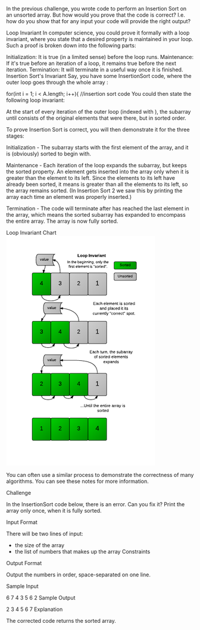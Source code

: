 In the previous challenge, you wrote code to perform an Insertion Sort on an unsorted array. But how would you prove that the code is correct? I.e. how do you show that for any input your code will provide the right output?

Loop Invariant 
In computer science, you could prove it formally with a loop invariant, where you state that a desired property is maintained in your loop. Such a proof is broken down into the following parts:

Initialization: It is true (in a limited sense) before the loop runs.
Maintenance: If it's true before an iteration of a loop, it remains true before the next iteration.
Termination: It will terminate in a useful way once it is finished.
Insertion Sort's Invariant 
Say, you have some InsertionSort code, where the outer loop goes through the whole array :

for(int i = 1; i < A.length; i++){
//insertion sort code
You could then state the following loop invariant:

At the start of every iteration of the outer loop (indexed with ), the subarray until  consists of the original elements that were there, but in sorted order.

To prove Insertion Sort is correct, you will then demonstrate it for the three stages:

Initialization - The subarray starts with the first element of the array, and it is (obviously) sorted to begin with.

Maintenance - Each iteration of the loop expands the subarray, but keeps the sorted property. An element  gets inserted into the array only when it is greater than the element to its left. Since the elements to its left have already been sorted, it means  is greater than all the elements to its left, so the array remains sorted. (In Insertion Sort 2 we saw this by printing the array each time an element was properly inserted.)

Termination - The code will terminate after  has reached the last element in the array, which means the sorted subarray has expanded to encompass the entire array. The array is now fully sorted.

Loop Invariant Chart
![](InsertionSortCorrect-small.png)

You can often use a similar process to demonstrate the correctness of many algorithms. You can see these notes for more information.

Challenge

In the InsertionSort code below, there is an error. Can you fix it? Print the array only once, when it is fully sorted.

Input Format

There will be two lines of input:

 - the size of the array
 - the list of numbers that makes up the array
Constraints

 

Output Format

Output the numbers in order, space-separated on one line.

Sample Input

6
7 4 3 5 6 2
Sample Output

2 3 4 5 6 7
Explanation

The corrected code returns the sorted array.
